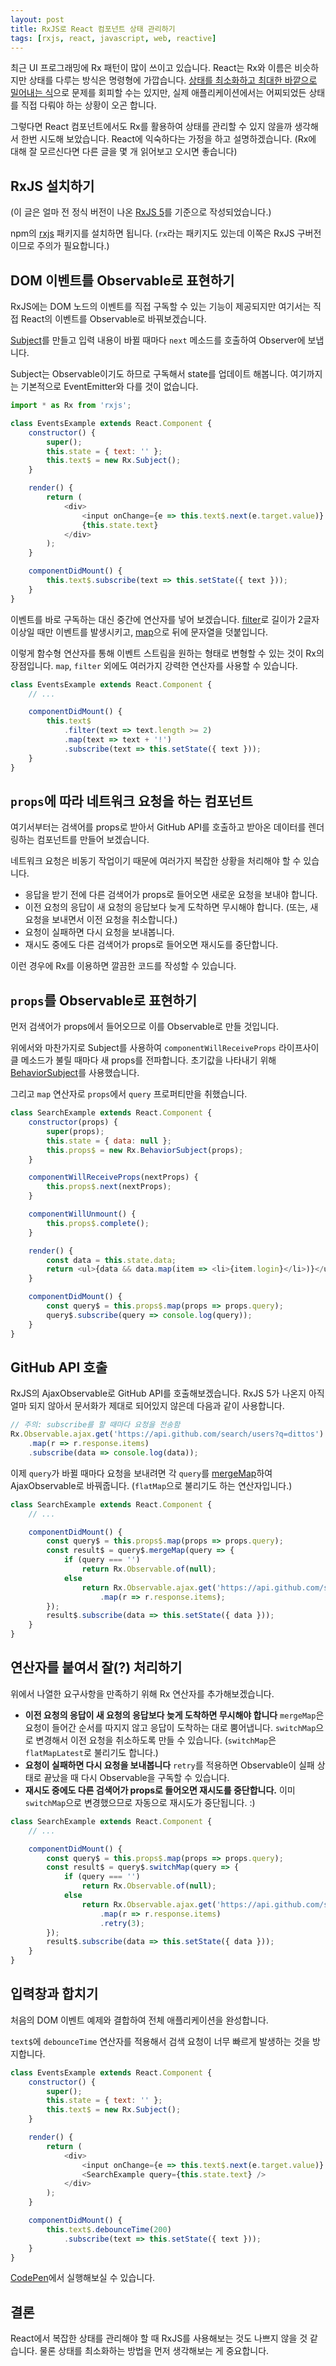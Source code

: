 ```yaml
---
layout: post
title: RxJS로 React 컴포넌트 상태 관리하기
tags: [rxjs, react, javascript, web, reactive]
---
```


최근 UI 프로그래밍에 Rx 패턴이 많이 쓰이고 있습니다. React는 Rx와 이름은 비슷하지만 상태를 다루는 방식은 명령형에 가깝습니다. [상태를 최소화하고 최대한 바깥으로 밀어내는 식](https://facebook.github.io/react/docs/lifting-state-up.html)으로 문제를 회피할 수는 있지만, 실제 애플리케이션에서는 어찌되었든 상태를 직접 다뤄야 하는 상황이 오곤 합니다.

그렇다면 React 컴포넌트에서도 Rx를 활용하여 상태를 관리할 수 있지 않을까 생각해서 한번 시도해 보았습니다. React에 익숙하다는 가정을 하고 설명하겠습니다. (Rx에 대해 잘 모르신다면 다른 글을 몇 개 읽어보고 오시면 좋습니다)

## RxJS 설치하기

(이 글은 얼마 전 정식 버전이 나온 [RxJS 5](http://reactivex.io/rxjs/)를 기준으로 작성되었습니다.)

npm의 [rxjs](https://www.npmjs.com/package/rxjs) 패키지를 설치하면 됩니다. (`rx`라는 패키지도 있는데 이쪽은 RxJS 구버전이므로 주의가 필요합니다.)

## DOM 이벤트를 Observable로 표현하기

RxJS에는 DOM 노드의 이벤트를 직접 구독할 수 있는 기능이 제공되지만 여기서는 직접 React의 이벤트를 Observable로 바꿔보겠습니다.

[Subject](http://reactivex.io/rxjs/class/es6/Subject.js~Subject.html)를 만들고 입력 내용이 바뀔 때마다 `next` 메소드를 호출하여 Observer에 보냅니다.

Subject는 Observable이기도 하므로 구독해서 state를 업데이트 해봅니다. 여기까지는 기본적으로 EventEmitter와 다를 것이 없습니다.

```js
import * as Rx from 'rxjs';

class EventsExample extends React.Component {
    constructor() {
        super();
        this.state = { text: '' };
        this.text$ = new Rx.Subject();
    }

    render() {
        return (
            <div>
                <input onChange={e => this.text$.next(e.target.value)} />
                {this.state.text}
            </div>
        );
    }

    componentDidMount() {
        this.text$.subscribe(text => this.setState({ text }));
    }
}
```

이벤트를 바로 구독하는 대신 중간에 연산자를 넣어 보겠습니다. [filter](http://reactivex.io/rxjs/class/es6/Observable.js~Observable.html#instance-method-filter)로 길이가 2글자 이상일 때만 이벤트를 발생시키고, [map](http://reactivex.io/rxjs/class/es6/Observable.js~Observable.html#instance-method-map)으로 뒤에 문자열을 덧붙입니다.

이렇게 함수형 연산자를 통해 이벤트 스트림을 원하는 형태로 변형할 수 있는 것이 Rx의 장점입니다. `map`, `filter` 외에도 여러가지 강력한 연산자를 사용할 수 있습니다.

```js
class EventsExample extends React.Component {
    // ...

    componentDidMount() {
        this.text$
            .filter(text => text.length >= 2)
            .map(text => text + '!')
            .subscribe(text => this.setState({ text }));
    }
}
```

## `props`에 따라 네트워크 요청을 하는 컴포넌트

여기서부터는 검색어를 props로 받아서 GitHub API를 호출하고 받아온 데이터를 렌더링하는 컴포넌트를 만들어 보겠습니다.

네트워크 요청은 비동기 작업이기 때문에 여러가지 복잡한 상황을 처리해야 할 수 있습니다.

* 응답을 받기 전에 다른 검색어가 props로 들어오면 새로운 요청을 보내야 합니다.
* 이전 요청의 응답이 새 요청의 응답보다 늦게 도착하면 무시해야 합니다. (또는, 새 요청을 보내면서 이전 요청을 취소합니다.)
* 요청이 실패하면 다시 요청을 보내봅니다.
* 재시도 중에도 다른 검색어가 props로 들어오면 재시도를 중단합니다.

이런 경우에 Rx를 이용하면 깔끔한 코드를 작성할 수 있습니다.

## `props`를 Observable로 표현하기

먼저 검색어가 props에서 들어오므로 이를 Observable로 만들 것입니다.

위에서와 마찬가지로 Subject를 사용하여 `componentWillReceiveProps` 라이프사이클 메소드가 불릴 때마다 새 props를 전파합니다. 초기값을 나타내기 위해 [BehaviorSubject](http://reactivex.io/rxjs/class/es6/BehaviorSubject.js~BehaviorSubject.html)를 사용했습니다.

그리고 `map` 연산자로 `props`에서 `query` 프로퍼티만을 취했습니다.

```js
class SearchExample extends React.Component {
    constructor(props) {
        super(props);
        this.state = { data: null };
        this.props$ = new Rx.BehaviorSubject(props);
    }

    componentWillReceiveProps(nextProps) {
        this.props$.next(nextProps);
    }

    componentWillUnmount() {
        this.props$.complete();
    }

    render() {
        const data = this.state.data;
        return <ul>{data && data.map(item => <li>{item.login}</li>)}</ul>;
    }

    componentDidMount() {
        const query$ = this.props$.map(props => props.query);
        query$.subscribe(query => console.log(query));
    }
}
```

## GitHub API 호출

RxJS의 AjaxObservable로 GitHub API를 호출해보겠습니다. RxJS 5가 나온지 아직 얼마 되지 않아서 문서화가 제대로 되어있지 않은데 다음과 같이 사용합니다.

```js
// 주의: subscribe를 할 때마다 요청을 전송함
Rx.Observable.ajax.get('https://api.github.com/search/users?q=dittos')
    .map(r => r.response.items)
    .subscribe(data => console.log(data));
```

이제 `query`가 바뀔 때마다 요청을 보내려면 각 `query`를 [mergeMap](http://reactivex.io/rxjs/class/es6/Observable.js~Observable.html#instance-method-mergeMap)하여 AjaxObservable로 바꿔줍니다. (`flatMap`으로 불리기도 하는 연산자입니다.)

```js
class SearchExample extends React.Component {
    // ...

    componentDidMount() {
        const query$ = this.props$.map(props => props.query);
        const result$ = query$.mergeMap(query => {
            if (query === '')
                return Rx.Observable.of(null);
            else
                return Rx.Observable.ajax.get('https://api.github.com/search/users?q=' + query)
                    .map(r => r.response.items);
        });
        result$.subscribe(data => this.setState({ data }));
    }
}
```

## 연산자를 붙여서 잘(?) 처리하기

위에서 나열한 요구사항을 만족하기 위해 Rx 연산자를 추가해보겠습니다.

* **이전 요청의 응답이 새 요청의 응답보다 늦게 도착하면 무시해야 합니다**
  `mergeMap`은 요청이 들어간 순서를 따지지 않고 응답이 도착하는 대로 뿜어냅니다. `switchMap`으로 변경해서 이전 요청을 취소하도록 만들 수 있습니다. (`switchMap`은 `flatMapLatest`로 불리기도 합니다.)
* **요청이 실패하면 다시 요청을 보내봅니다**
  `retry`를 적용하면 Observable이 실패 상태로 끝났을 때 다시 Observable을 구독할 수 있습니다.
* **재시도 중에도 다른 검색어가 props로 들어오면 재시도를 중단합니다.**
  이미 `switchMap`으로 변경했으므로 자동으로 재시도가 중단됩니다. :)

```js
class SearchExample extends React.Component {
    // ...

    componentDidMount() {
        const query$ = this.props$.map(props => props.query);
        const result$ = query$.switchMap(query => {
            if (query === '')
                return Rx.Observable.of(null);
            else
                return Rx.Observable.ajax.get('https://api.github.com/search/users?q=' + query)
                    .map(r => r.response.items)
                    .retry(3);
        });
        result$.subscribe(data => this.setState({ data }));
    }
}
```

## 입력창과 합치기

처음의 DOM 이벤트 예제와 결합하여 전체 애플리케이션을 완성합니다.

`text$`에 `debounceTime` 연산자를 적용해서 검색 요청이 너무 빠르게 발생하는 것을 방지합니다.

```js
class EventsExample extends React.Component {
    constructor() {
        super();
        this.state = { text: '' };
        this.text$ = new Rx.Subject();
    }

    render() {
        return (
            <div>
                <input onChange={e => this.text$.next(e.target.value)} />
                <SearchExample query={this.state.text} />
            </div>
        );
    }

    componentDidMount() {
        this.text$.debounceTime(200)
            .subscribe(text => this.setState({ text }));
    }
}
```

[CodePen](http://codepen.io/dittos/pen/QGZewb)에서 실행해보실 수 있습니다.

## 결론

React에서 복잡한 상태를 관리해야 할 때 RxJS를 사용해보는 것도 나쁘지 않을 것 같습니다. 물론 상태를 최소화하는 방법을 먼저 생각해보는 게 중요합니다.

